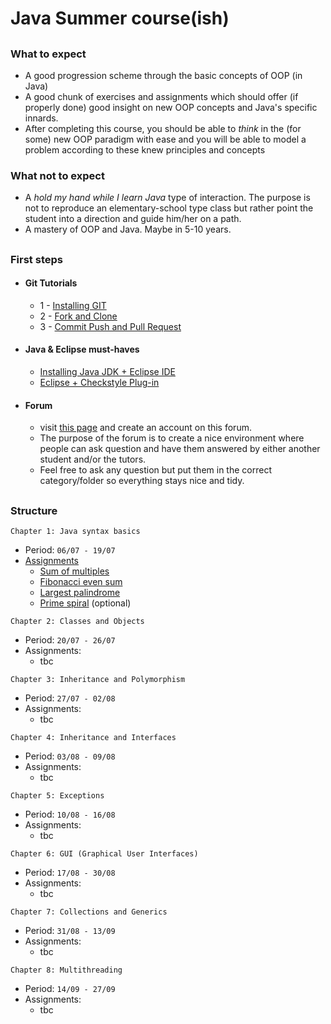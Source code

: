 # Java Summer course(ish)

##


### What to expect
- A good progression scheme through the basic concepts of OOP (in Java)
- A good chunk of exercises and assignments which should offer (if properly done) good insight on new OOP concepts and Java's specific innards.
- After completing this course, you should be able to *think* in the (for some) new OOP paradigm with ease and you will be able to model a problem according to these knew principles and concepts


### What not to expect
- A *hold my hand while I learn Java* type of interaction. The purpose is not to reproduce an elementary-school type class but rather point the student into a direction and guide him/her on a path.
- A mastery of OOP and Java. Maybe in 5-10 years.

##


### First steps

- #### Git Tutorials
    * 1 - [Installing GIT](https://www.youtube.com/watch?v=4ZNYfbXnpXQ&list=PLxDrAnoepRN2OXJ4boGqPF0LIADjWGqe7&index=1)
    * 2 - [Fork and Clone](https://www.youtube.com/watch?v=mJQAfbARvMI&index=2&list=PLxDrAnoepRN2OXJ4boGqPF0LIADjWGqe7)
    * 3 - [Commit Push and Pull Request](https://www.youtube.com/watch?v=nPq0yClIDhM&index=3&list=PLxDrAnoepRN2OXJ4boGqPF0LIADjWGqe7)
   
- #### Java & Eclipse must-haves
    * [Installing Java JDK + Eclipse IDE](https://www.youtube.com/watch?v=CPGKMDvCUN4)
    * [Eclipse + Checkstyle Plug-in](https://www.youtube.com/watch?v=xPYOwSmmRrQ)

- #### Forum
    * visit [this page](http://summerjava.boards.net/) and create an account on this forum.
    * The purpose of the forum is to create a nice environment where people can ask question and have them answered by either another student and/or the tutors. 
    * Feel free to ask any question but put them in the correct category/folder so everything stays nice and tidy.


##

### Structure
```
Chapter 1: Java syntax basics
```
* Period: `06/07 - 19/07`
* [Assignments](https://github.com/JavaSummer/JavaMainRepo/tree/master/Content/Chapter%201%20-%20Basics/Assignments)
	- [Sum of multiples](https://github.com/JavaSummer/JavaMainRepo/blob/master/Content/Chapter%201%20-%20Basics/Assignments/Assignment%201%20-%20Sum%20of%20multiples.docx)
	- [Fibonacci even sum](https://github.com/JavaSummer/JavaMainRepo/blob/master/Content/Chapter%201%20-%20Basics/Assignments/Assignment%202%20-%20Fibonacci%20even%20sum.docx)
	- [Largest palindrome](https://github.com/JavaSummer/JavaMainRepo/blob/master/Content/Chapter%201%20-%20Basics/Assignments/Assignment%203%20-%20Largest%20palindrome.docx)
	- [Prime spiral](https://github.com/JavaSummer/JavaMainRepo/blob/master/Content/Chapter%201%20-%20Basics/Assignments/Assignment%204%20(optional)%20-%20Prime%20spiral.docx) (optional)
    
```
Chapter 2: Classes and Objects
```
* Period: `20/07 - 26/07`
* Assignments:
    - tbc

```
Chapter 3: Inheritance and Polymorphism
```
* Period: `27/07 - 02/08`
* Assignments:
    - tbc

```
Chapter 4: Inheritance and Interfaces
```
* Period: `03/08 - 09/08`
* Assignments:
    - tbc

```
Chapter 5: Exceptions
```
* Period: `10/08 - 16/08`
* Assignments:
    - tbc

```
Chapter 6: GUI (Graphical User Interfaces)
```
* Period: `17/08 - 30/08`
* Assignments:
    - tbc

```
Chapter 7: Collections and Generics
```
* Period: `31/08 - 13/09`
* Assignments:
    - tbc

```
Chapter 8: Multithreading
```
* Period: `14/09 - 27/09`
* Assignments:
    - tbc

##


